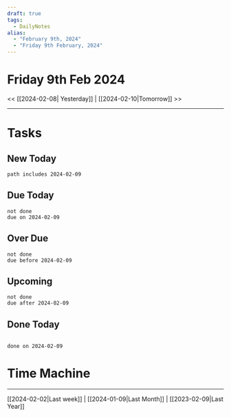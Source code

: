 ```yaml
---
draft: true
tags:
  - DailyNotes
alias:
  - "February 9th, 2024"
  - "Friday 9th February, 2024"
---
```


# Friday 9th Feb 2024

<< [[2024-02-08| Yesterday]] | [[2024-02-10|Tomorrow]] >>

---



# Tasks

## New Today

```tasks
path includes 2024-02-09
```

## Due Today

```tasks
not done
due on 2024-02-09
```

## Over Due

```tasks
not done
due before 2024-02-09
```

## Upcoming

```tasks
not done
due after 2024-02-09
```

## Done Today

```tasks

done on 2024-02-09

```

# Time Machine

---

[[2024-02-02|Last week]] | [[2024-01-09|Last Month]] | [[2023-02-09|Last Year]]
